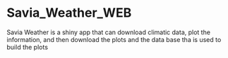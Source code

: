 # Savia_Weather_WEB
Savia Weather is a shiny app that can download climatic data, plot the information, and then download the plots and the data base tha is used to build the plots
